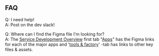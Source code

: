 ## FAQ

Q: I need help!  
A: Post on the dev slack! 

Q: Where can I find the Figma file I'm looking for?  
A: The [Service Development Overview](https://docs.google.com/spreadsheets/d/1E8XyNz5RXIZL3xlbmVwIy8VpQuJbd1tWXlLxQbFom2s/edit#gid=1047760663) first tab "[Apps](https://docs.google.com/spreadsheets/d/1E8XyNz5RXIZL3xlbmVwIy8VpQuJbd1tWXlLxQbFom2s/edit#gid=1047760663)" has the Figma links for each of the major apps and '[tools & factory](https://docs.google.com/spreadsheets/d/1E8XyNz5RXIZL3xlbmVwIy8VpQuJbd1tWXlLxQbFom2s/edit#gid=79713220)' -tab has links to other key files & assets.

